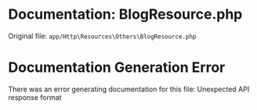 # Documentation: BlogResource.php

Original file: `app/Http\Resources\Others\BlogResource.php`

# Documentation Generation Error

There was an error generating documentation for this file: Unexpected API response format